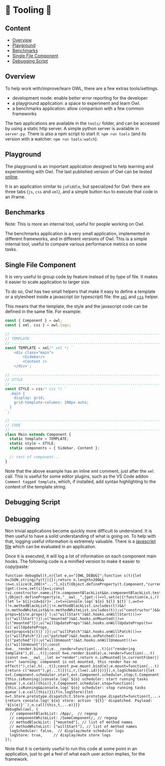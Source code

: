 # 🦉 Tooling 🦉

## Content

- [Overview](#overview)
- [Playground](#playground)
- [Benchmarks](#benchmarks)
- [Single File Component](#single-file-component)
- [Debugging Script](#debugging-script)

## Overview

To help work with/improve/learn OWL, there are a few extras tools/settings.

- development mode: enable better error reporting for the developer
- a playground application: a space to experiment and learn Owl.
- a benchmarks application: allow comparison with a few common frameworks

The two applications are available in the `tools/` folder, and can be accessed
by using a static http server. A simple python
server is available in `server.py`. There is also a npm script to start it:
`npm run tools` (and its version with a watcher: `npm run tools:watch`).

## Playground

The playground is an important application designed to help learning and
experimenting with Owl. The last published version of Owl can be tested [online](https://odoo.github.io/owl/playground/).

It is an application similar to `jsFiddle`, but specialized for Owl: there are
three tabs (`js`, `css` and `xml`), and a simple button `Run` to execute that
code in an iframe.

## Benchmarks

Note: This is more an internal tool, useful for people working on Owl.

The benchmarks application is a very small application, implemented in different
frameworks, and in different versions of Owl. This is a simple internal tool,
useful to compare various performance metrics on some tasks.

## Single File Component

It is very useful to group code by feature instead of by type of file. It makes
it easier to scale application to larger size.

To do so, Owl has two small helpers that make it easy to define a
template or a stylesheet inside a javascript (or typescript) file: the
[`xml`](reference/tags.md#xml-tag) and [`css`](reference/tags.md#css-tag)
helper.

This means that the template, the style and the javascript code can be defined in
the same file. For example:

```js
const { Component } = owl;
const { xml, css } = owl.tags;

// -----------------------------------------------------------------------------
// TEMPLATE
// -----------------------------------------------------------------------------
const TEMPLATE = xml/* xml */ `
	<div class="main">
		<Sidebar/>
		<Content />
	</div>`;

// -----------------------------------------------------------------------------
// STYLE
// -----------------------------------------------------------------------------
const STYLE = css/* css */ `
  .main {
    display: grid;
    grid-template-columns: 200px auto;
  }
`;

// -----------------------------------------------------------------------------
// CODE
// -----------------------------------------------------------------------------
class Main extends Component {
  static template = TEMPLATE;
  static style = STYLE;
  static components = { Sidebar, Content };

  // rest of component...
}
```

Note that the above example has an inline xml comment, just after the `xml` call.
This is useful for some editor plugins, such as the VS Code addon
`Comment tagged template`, which, if installed, add syntax highlighting to the
content of the template string.

## Debugging Script

## Debugging

Non trivial applications become quickly more difficult to understand. It is then
useful to have a solid understanding of what is going on. To help with that,
logging useful information is extremely valuable. There is a [javascript file](../tools/debug.js) which can be evaluated in an application.

Once it is executed, it will log a lot of information on each component main hooks. The following code is a minified version to make it easier to copy/paste:

```
function debugOwl(t,n){let e,o="[OWL_DEBUG]";function s(t){let n=JSON.stringify(t||{});return n.length>200&&(n=n.slice(0,200)+"..."),n}if(Object.defineProperty(t.Component,"current",{get:()=>e,set(i){e=i;const r=i.constructor.name;if(n.componentBlackList&&n.componentBlackList.test(r))return;if(n.componentWhiteList&&!n.componentWhiteList.test(r))return;let l;Object.defineProperty(e,"__owl__",{get:()=>l,set(e){!function(e,i,r){let l=`${i}<id=${r}>`,c=t=>console.log(`${o} ${l} ${t}`),u=t=>(!n.methodBlackList||!n.methodBlackList.includes(t))&&!(n.methodWhiteList&&!n.methodWhiteList.includes(t));u("constructor")&&c(`constructor, props=${s(e.props)}`);u("willStart")&&t.hooks.onWillStart(()=>{c("willStart")});u("mounted")&&t.hooks.onMounted(()=>{c("mounted")});u("willUpdateProps")&&t.hooks.onWillUpdateProps(t=>{c(`willUpdateProps, nextprops=${s(t)}`)});u("willPatch")&&t.hooks.onWillPatch(()=>{c("willPatch")});u("patched")&&t.hooks.onPatched(()=>{c("patched")});u("willUnmount")&&t.hooks.onWillUnmount(()=>{c("willUnmount")});const d=e.__render.bind(e);e.__render=function(...t){c("rendering template"),d(...t)};const h=e.render.bind(e);e.render=function(...t){const n=e.__owl__;let o="render";return n.isMounted||n.currentFiber||(o+=" (warning: component is not mounted, this render has no effect)"),c(o),h(...t)};const p=e.mount.bind(e);e.mount=function(...t){return c("mount"),p(...t)}}(i,r,(l=e).id)}})}}),n.logScheduler){let n=t.Component.scheduler.start,e=t.Component.scheduler.stop;t.Component.scheduler.start=function(){this.isRunning||console.log(`${o} scheduler: start running tasks queue`),n.call(this)},t.Component.scheduler.stop=function(){this.isRunning&&console.log(`${o} scheduler: stop running tasks queue`),e.call(this)}}if(n.logStore){let n=t.Store.prototype.dispatch;t.Store.prototype.dispatch=function(t,...e){return console.log(`${o} store: action '${t}' dispatched. Payload: '${s(e)}'`),n.call(this,t,...e)}}}
debugOwl(owl, {
  // componentBlackList: /App/,  // regexp
  // componentWhiteList: /SomeComponent/, // regexp
  // methodBlackList: ["mounted"], // list of method names
  // methodWhiteList: ["willStart"], // list of method names
  logScheduler: false,  // display/mute scheduler logs
  logStore: true,     // display/mute store logs
});
```

Note that it is certainly useful to run this code at some point in an application,
just to get a feel of what each user action implies, for the framework.
